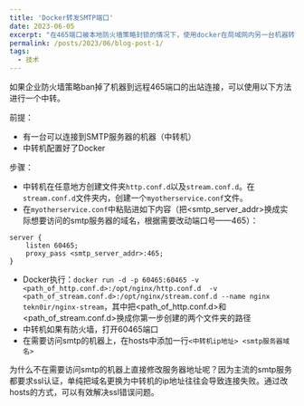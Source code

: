 ```yaml
---
title: 'Docker转发SMTP端口'
date: 2023-06-05
excerpt: "在465端口被本地防火墙策略封锁的情况下，使用docker在局域网内另一台机器转发SMTP"
permalink: /posts/2023/06/blog-post-1/
tags:
  - 技术
---
```


如果企业防火墙策略ban掉了机器到远程465端口的出站连接，可以使用以下方法进行一个中转。

前提：
- 有一台可以连接到SMTP服务器的机器（中转机）
- 中转机配置好了Docker

步骤：
- 中转机在任意地方创建文件夹`http.conf.d`以及`stream.conf.d`。在`stream.conf.d`文件夹内，创建一个`myotherservice.conf`文件。
- 在`myotherservice.conf`中粘贴进如下内容（把<smtp_server_addr>换成实际想要访问的smtp服务器的域名，根据需要改动端口号——465）：
```
server {
    listen 60465;
    proxy_pass <smtp_server_addr>:465;
}
```
- Docker执行：`docker run -d -p 60465:60465 -v <path_of_http.conf.d>:/opt/nginx/http.conf.d  -v <path_of_stream.conf.d>:/opt/nginx/stream.conf.d --name nginx tekn0ir/nginx-stream`，其中把<path_of_http.conf.d>和<path_of_stream.conf.d>换成你第一步创建的两个文件夹的路径
- 中转机如果有防火墙，打开60465端口
- 在需要访问smtp的机器上，在hosts中添加一行`<中转机ip地址> <smtp服务器域名>`

为什么不在需要访问smtp的机器上直接修改服务器地址呢？因为主流的smtp服务都要求ssl认证，单纯把域名更换为中转机的ip地址往往会导致连接失败。通过改hosts的方式，可以有效解决ssl错误问题。